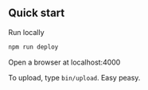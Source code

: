 ## Quick start

Run locally
```bash
npm run deploy
```

Open a browser at localhost:4000

To upload, type `bin/upload`. Easy peasy.